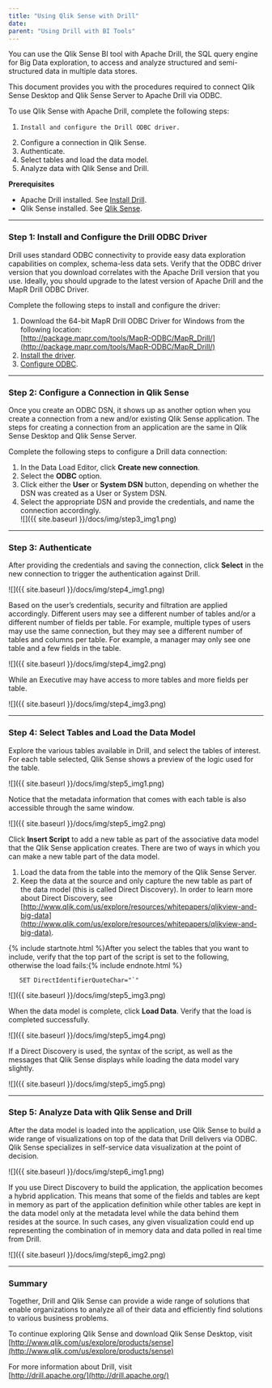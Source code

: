 ```yaml
---
title: "Using Qlik Sense with Drill"
date: 
parent: "Using Drill with BI Tools"
---
```

You can use the Qlik Sense BI tool with Apache Drill, the SQL query engine for Big Data exploration, to access and analyze structured and semi-structured data in multiple data stores.  
 
This document provides you with the procedures required to connect Qlik Sense Desktop and Qlik Sense Server to Apache Drill via ODBC.

To use Qlik Sense with Apache Drill, complete the following steps:

1.     Install and configure the Drill ODBC driver.
2.	Configure a connection in Qlik Sense.
3.	Authenticate.
4.	Select tables and load the data model.
5.	Analyze data with Qlik Sense and Drill.  

**Prerequisites**  
 
*  Apache Drill installed. See [Install Drill]({{site.baseurl}}/docs/install-drill/).  
*  Qlik Sense installed. See [Qlik Sense](http://www.qlik.com/us/explore/products/sense).


----------


### Step 1: Install and Configure the Drill ODBC Driver 

Drill uses standard ODBC connectivity to provide easy data exploration capabilities on complex, schema-less data sets. Verify that the ODBC driver version that you download correlates with the Apache Drill version that you use. Ideally, you should upgrade to the latest version of Apache Drill and the MapR Drill ODBC Driver. 

Complete the following steps to install and configure the driver:

1. Download the 64-bit MapR Drill ODBC Driver for Windows from the following location:<br> [http://package.mapr.com/tools/MapR-ODBC/MapR_Drill/](http://package.mapr.com/tools/MapR-ODBC/MapR_Drill/)     
2. [Install the driver]({{site.baseurl}}/docs/installing-the-driver-on-windows). 
3. [Configure ODBC]({{site.baseurl}}/docs/configuring-odbc-on-windows).

----------


### Step 2: Configure a Connection in Qlik Sense  
Once you create an ODBC DSN, it shows up as another option when you create a connection from a new and/or existing Qlik Sense application. The steps for creating a connection from an application are the same in Qlik Sense Desktop and Qlik Sense Server. 
 
Complete the following steps to configure a Drill data connection: 

1. In the Data Load Editor, click **Create new connection**.
2. Select the **ODBC** option.
3. Click either the **User** or **System DSN** button, depending on whether the DSN was created as a User or System DSN.
4. Select the appropriate DSN and provide the credentials, and name the connection accordingly.  
![]({{ site.baseurl }}/docs/img/step3_img1.png)

----------  
### Step 3: Authenticate  
After providing the credentials and saving the connection, click **Select** in the new connection to trigger the authentication against Drill.  

![]({{ site.baseurl }}/docs/img/step4_img1.png)  

Based on the user’s credentials, security and filtration are applied accordingly. Different users may see a different number of tables and/or a different number of fields per table. For example, multiple types of users may use the same connection, but they may see a different number of tables and columns per table. For example, a manager may only see one table and a few fields in the table.    

![]({{ site.baseurl }}/docs/img/step4_img2.png)  

While an Executive may have access to more tables and more fields per table.  

![]({{ site.baseurl }}/docs/img/step4_img3.png)

----------  

### Step 4: Select Tables and Load the Data Model  

Explore the various tables available in Drill, and select the tables of interest. For each table selected, Qlik Sense shows a preview of the logic used for the table.  

![]({{ site.baseurl }}/docs/img/step5_img1.png)  

Notice that the metadata information that comes with each table is also accessible through the same window.  

![]({{ site.baseurl }}/docs/img/step5_img2.png)  

Click **Insert Script** to add a new table as part of the associative data model that the Qlik Sense application creates. There are two of ways in which you can make a new table part of the data model.

1. Load the data from the table into the memory of the Qlik Sense Server.  
2. Keep the data at the source and only capture the new table as part of the data model (this is called Direct Discovery). In order to learn more about Direct Discovery, see [http://www.qlik.com/us/explore/resources/whitepapers/qlikview-and-big-data](http://www.qlik.com/us/explore/resources/whitepapers/qlikview-and-big-data).  

{% include startnote.html %}After you select the tables that you want to include, verify that the top part of the script is set to the following, otherwise the load fails:{% include endnote.html %}  

       SET DirectIdentifierQuoteChar="`"   

![]({{ site.baseurl }}/docs/img/step5_img3.png) 

When the data model is complete, click **Load Data**. Verify that the load is completed successfully.  

![]({{ site.baseurl }}/docs/img/step5_img4.png)  

If a Direct Discovery is used, the syntax of the script, as well as the messages that Qlik Sense displays while loading the data model vary slightly.  

![]({{ site.baseurl }}/docs/img/step5_img5.png)  

----------  

### Step 5: Analyze Data with Qlik Sense and Drill  

After the data model is loaded into the application, use Qlik Sense to build a wide range of visualizations on top of the data that Drill delivers via ODBC. Qlik Sense specializes in self-service data visualization at the point of decision.  

![]({{ site.baseurl }}/docs/img/step6_img1.png)  

If you use Direct Discovery to build the application, the application becomes a hybrid application. This means that some of the fields and tables are kept in memory as part of the application definition while other tables are kept in the data model only at the metadata level while the data behind them resides at the source. In such cases, any given visualization could end up representing the combination of in memory data and data polled in real time from Drill.  

![]({{ site.baseurl }}/docs/img/step6_img2.png)
  
----------

### Summary 
Together, Drill and Qlik Sense can provide a wide range of solutions that enable organizations to analyze all of their data and efficiently find solutions to various business problems.
 
To continue exploring Qlik Sense and download Qlik Sense Desktop, visit   
[http://www.qlik.com/us/explore/products/sense](http://www.qlik.com/us/explore/products/sense)  

For more information about Drill, visit  
[http://drill.apache.org/](http://drill.apache.org/)


  

